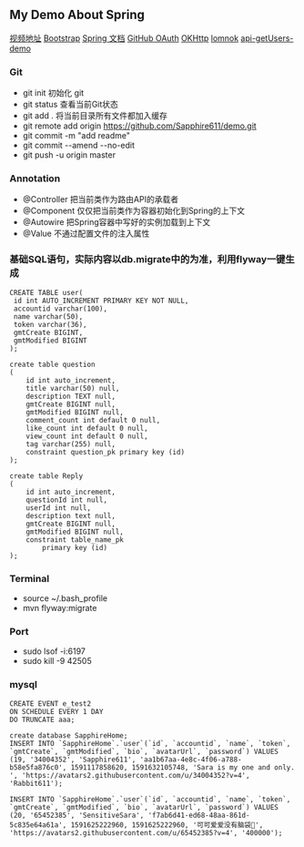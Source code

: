 ## My Demo About Spring

[视频地址](https://www.bilibili.com/video/BV1dK4y1b7YH)
[Bootstrap](https://v3.bootcss.com/css/)
[Spring 文档](https://spring.io/guidess)
[GitHub OAuth](https://developer.github.com/apps/building-oauth-apps/authorizing-oauth-apps/)
[OKHttp](https://square.github.io/okhttp/)
[lomnok](https://projectlombok.org/)
[api-getUsers-demo](https://api.github.com/users/Sapphire611)

### Git
- git init  初始化 git
- git status 查看当前Git状态
- git add . 将当前目录所有文件都加入缓存
- git remote add origin https://github.com/Sapphire611/demo.git
- git commit -m "add readme"
- git commit --amend --no-edit
- git push -u origin master

### Annotation
- @Controller 把当前类作为路由API的承载者
- @Component 仅仅把当前类作为容器初始化到Spring的上下文
- @Autowire 把Spring容器中写好的实例加载到上下文
- @Value 不通过配置文件的注入属性

### 基础SQL语句，实际内容以db.migrate中的为准，利用flyway一键生成
```
CREATE TABLE user(
 id int AUTO_INCREMENT PRIMARY KEY NOT NULL,
 accountid varchar(100),
 name varchar(50),
 token varchar(36),
 gmtCreate BIGINT,
 gmtModified BIGINT
);

```
```
create table question
(
    id int auto_increment,
    title varchar(50) null,
    description TEXT null,
    gmtCreate BIGINT null,
    gmtModified BIGINT null,
    comment_count int default 0 null,
    like_count int default 0 null,
    view_count int default 0 null,
    tag varchar(255) null,
    constraint question_pk primary key (id)
);
```
```
create table Reply
(
	id int auto_increment,
	questionId int null,
	userId int null,
	description text null,
	gmtCreate BIGINT null,
	gmtModified BIGINT null,
	constraint table_name_pk
		primary key (id)
);

```
### Terminal
- source ~/.bash_profile
- mvn flyway:migrate

### Port
- sudo lsof -i:6197
- sudo kill -9 42505

### mysql 
```
CREATE EVENT e_test2
ON SCHEDULE EVERY 1 DAY
DO TRUNCATE aaa;
```
```
create database SapphireHome;
INSERT INTO `SapphireHome`.`user`(`id`, `accountid`, `name`, `token`, `gmtCreate`, `gmtModified`, `bio`, `avatarUrl`, `password`) VALUES (19, '34004352', 'Sapphire611', 'aa1b67aa-4e8c-4f06-a788-b58e5fa876c0', 1591117858620, 1591632105748, 'Sara is my one and only. ', 'https://avatars2.githubusercontent.com/u/34004352?v=4', 'Rabbit611');

INSERT INTO `SapphireHome`.`user`(`id`, `accountid`, `name`, `token`, `gmtCreate`, `gmtModified`, `bio`, `avatarUrl`, `password`) VALUES (20, '65452385', 'SensitiveSara', 'f7ab6d41-ed68-48aa-861d-5c835e64a61a', 1591625222960, 1591625222960, '可可爱爱没有脑袋🧐', 'https://avatars2.githubusercontent.com/u/65452385?v=4', '400000');
```